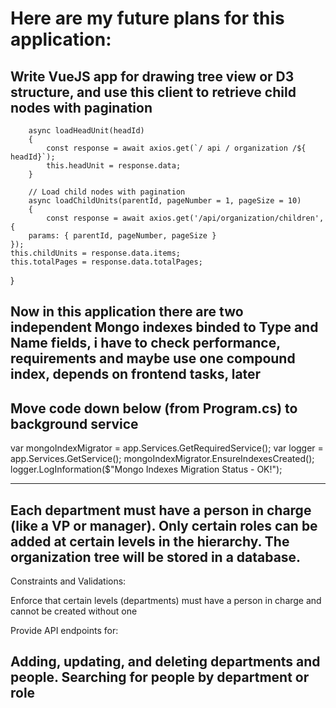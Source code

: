 # Here are my future plans for this application:

## Write VueJS app for drawing tree view or D3 structure, and use this client to retrieve child nodes with pagination

        async loadHeadUnit(headId)
        {
            const response = await axios.get(`/ api / organization /${ headId}`);
            this.headUnit = response.data;
        }

        // Load child nodes with pagination
        async loadChildUnits(parentId, pageNumber = 1, pageSize = 10)
        {
            const response = await axios.get('/api/organization/children', {
        params: { parentId, pageNumber, pageSize }
    });
    this.childUnits = response.data.items;
    this.totalPages = response.data.totalPages;
}

## Now in this application there are two independent Mongo indexes binded to Type and Name fields, i have to check performance, requirements and maybe use one compound index, depends on frontend tasks, later
## Move code down below (from Program.cs) to background service
 var mongoIndexMigrator = app.Services.GetRequiredService<IOrganizationService>();
            var logger = app.Services.GetService<ILogger>();
            mongoIndexMigrator.EnsureIndexesCreated();
            logger.LogInformation($"Mongo Indexes Migration Status - OK!");

-------------------------------------------------------------------------
Each department must have a person in charge (like a VP or manager).
Only certain roles can be added at certain levels in the hierarchy.
The organization tree will be stored in a database.
----------------------
Constraints and Validations:

Enforce that certain levels (departments) must have a person in charge and cannot be created without one

Provide API endpoints for:

Adding, updating, and deleting departments and people.
Searching for people by department or role
-------------------------
